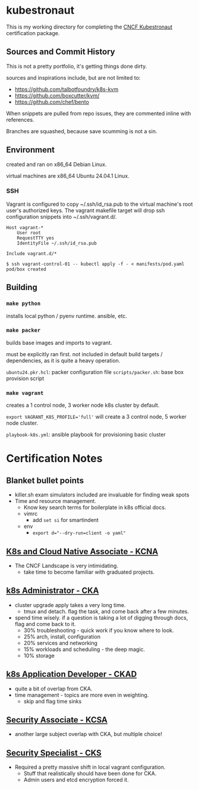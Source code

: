 # kubestronaut

This is my working directory for completing the [CNCF Kubestronaut](https://www.cncf.io/training/kubestronaut/) certification package.

## Sources and Commit History

This is not a pretty portfolio, it's getting things done dirty.

sources and inspirations include, but are not limited to:

* https://github.com/talbotfoundry/k8s-kvm
* https://github.com/boxcutter/kvm/
* https://github.com/chef/bento

When snippets are pulled from repo issues, they are commented inline with references.

Branches are squashed, because save scumming is not a sin.

## Environment

created and ran on x86_64 Debian Linux.

virtual machines are x86_64 Ubuntu 24.04.1 Linux.

### SSH

Vagrant is configured to copy ~/.ssh/id_rsa.pub to the virtual machine's root user's authorized keys.  The vagrant makefile target will drop ssh configuration snippets into ~/.ssh/vagrant.d/.

```
Host vagrant-*
    User root
    RequestTTY yes
    IdentityFile ~/.ssh/id_rsa.pub

Include vagrant.d/*
```

```
$ ssh vagrant-control-01 -- kubectl apply -f - < manifests/pod.yaml
pod/box created
```

## Building

### `make python`

installs local python / pyenv runtime.  ansible, etc.

### `make packer`

builds base images and imports to vagrant.

must be explicitly ran first. not included in default build targets / dependencies, as it is quite a heavy operation.

`ubuntu24.pkr.hcl`: packer configuration file
`scripts/packer.sh`: base box provision script

### `make vagrant`

creates a 1 control node, 3 worker node k8s cluster by default.

`export VAGRANT_K8S_PROFILE='full'` will create a 3 control node, 5 worker node cluster.

`playbook-k8s.yml`: ansible playbook for provisioning basic cluster

# Certification Notes

## Blanket bullet points

* killer.sh exam simulators included are invaluable for finding weak spots
* Time and resource management.
  * Know key search terms for boilerplate in k8s official docs.
  * vimrc
    * add `set si` for smartindent
  * env
    * `export d="--dry-run=client -o yaml"`

## [K8s and Cloud Native Associate - KCNA](https://www.cncf.io/training/certification/kcna/)

* The CNCF Landscape is very intimidating.
  * take time to become familiar with graduated projects.

## [k8s Administrator - CKA](https://www.cncf.io/training/certification/cka/)

* cluster upgrade apply takes a very long time.
  * tmux and detach. flag the task, and come back after a few minutes.
* spend time wisely.  if a question is taking a lot of digging through docs, flag and come back to it.
  * 30% troubleshooting - quick work if you know where to look.
  * 25% arch, install, configuration
  * 20% services and networking
  * 15% workloads and scheduling - the deep magic.
  * 10% storage

## [k8s Application Developer - CKAD]()

* quite a bit of overlap from CKA.
* time management - topics are more even in weighting.
  * skip and flag time sinks

## [Security Associate - KCSA]()

* another large subject overlap with CKA, but multiple choice!

## [Security Specialist - CKS]()

* Required a pretty massive shift in local vagrant configuration.
  * Stuff that realistically should have been done for CKA.
  * Admin users and etcd encryption forced it.
